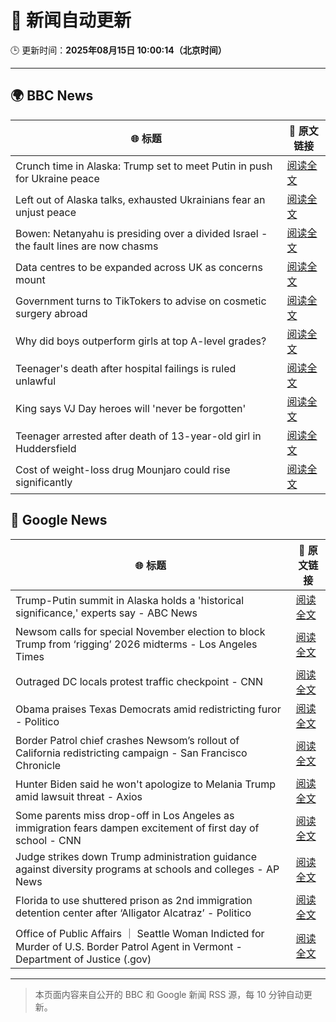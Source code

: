 # 🧠 新闻自动更新

🕒 更新时间：**2025年08月15日 10:00:14（北京时间）**

---

## 🌍 BBC News

| 🌐 标题 | 🔗 原文链接 |
|--------|-------------|
| Crunch time in Alaska: Trump set to meet Putin in push for Ukraine peace | [阅读全文](https://www.bbc.com/news/articles/c9qy1neql8lo?at_medium=RSS&at_campaign=rss) |
| Left out of Alaska talks, exhausted Ukrainians fear an unjust peace | [阅读全文](https://www.bbc.com/news/articles/cly7kl7e469o?at_medium=RSS&at_campaign=rss) |
| Bowen: Netanyahu is presiding over a divided Israel - the fault lines are now chasms | [阅读全文](https://www.bbc.com/news/articles/c3r441zyw27o?at_medium=RSS&at_campaign=rss) |
| Data centres to be expanded across UK as concerns mount | [阅读全文](https://www.bbc.com/news/articles/clyr9nx0jrzo?at_medium=RSS&at_campaign=rss) |
| Government turns to TikTokers to advise on cosmetic surgery abroad | [阅读全文](https://www.bbc.com/news/articles/c707985dqwko?at_medium=RSS&at_campaign=rss) |
| Why did boys outperform girls at top A-level grades? | [阅读全文](https://www.bbc.com/news/articles/c62707l4lwvo?at_medium=RSS&at_campaign=rss) |
| Teenager's death after hospital failings is ruled unlawful | [阅读全文](https://www.bbc.com/news/articles/c17np9vly51o?at_medium=RSS&at_campaign=rss) |
| King says VJ Day heroes will 'never be forgotten' | [阅读全文](https://www.bbc.com/news/articles/cz93j78ed87o?at_medium=RSS&at_campaign=rss) |
| Teenager arrested after death of 13-year-old girl in Huddersfield | [阅读全文](https://www.bbc.com/news/articles/cj9w7y1rz4jo?at_medium=RSS&at_campaign=rss) |
| Cost of weight-loss drug Mounjaro could rise significantly | [阅读全文](https://www.bbc.com/news/articles/c5ylppp2vj9o?at_medium=RSS&at_campaign=rss) |

## 📰 Google News

| 🌐 标题 | 🔗 原文链接 |
|--------|-------------|
| Trump-Putin summit in Alaska holds a 'historical significance,' experts say - ABC News | [阅读全文](https://news.google.com/rss/articles/CBMingFBVV95cUxOd01mRTVHTXU4aVptVklDdVNidC1ycm95bUpZOF9ydzBkd2xCOEhjX05oS1dlTERKZkxPNF84TzROaF9BaUFlZDBmOWxPTXVDMm1POUdNcEdFemZ4Qm9uNDZ2WTUxb0VXMjU4amRwVjZlS0FHQlFERGxhNnJQZFR4OHQ1TW9UODN6QWZIOVV1czY1X2ZyNVpncklwQ04tUdIBowFBVV95cUxNQ2ZPQWR6cVRhTHllR0tZSVl4QnNpbjBCSXhGQjVKWXhsSEhkNXM0WVJSb1Z5OTBPVXRYRF9Xckt3c09LREp6SDBZbU4tM3F6MkN3T2YwRE1UdW5wQUx6TnAxclhzamVmVGphdnB5eHV0Z21XX2ZiVzY5WHJLcEJQNjJiYUxCVUxJNW5wUXBhV2hPaFNZV1FBZ3ozNFFwdkJlZDhj?oc=5) |
| Newsom calls for special November election to block Trump from ‘rigging’ 2026 midterms - Los Angeles Times | [阅读全文](https://news.google.com/rss/articles/CBMilwFBVV95cUxPTkk3OVQ5dW4zRUE2WlI5T0F4bHJ2VlBfaUVRYlZhN25qcnR0VEgyN2VHWEpZOXRTZnVUcG5HbEVPV1A3UVFvUWR3QlJJVXdkeVVwRkhPR0pZdFpHZ19WU1ZTT3h0a3lqanBsQjRRRGYtNnVVWTNxSzN0NGxwU25aWHlzdVdzcTNzWXlRQlI2WW03WnZuOFU4?oc=5) |
| Outraged DC locals protest traffic checkpoint - CNN | [阅读全文](https://news.google.com/rss/articles/CBMioAFBVV95cUxQaVVsU0ttX3k1c003SVVoWW1xWkZab1FpU19ONnZrNzY0Sl9wZmg4SGxPc3JEdXppTzJnN0R5SzNfWVBjem5oWlI1ckdwUkZoZUtoei12RFZnUjNqTXRpTzZMNmFVS19fY3pmdHZTb3NkWTZhUzVKZUl0VFFXUHhqVmo0T193RkpraXJJSEVwZ3VwQ2ZIQ0lhWVJLV0NUa2gt?oc=5) |
| Obama praises Texas Democrats amid redistricting furor - Politico | [阅读全文](https://news.google.com/rss/articles/CBMilgFBVV95cUxOdHJIZEl2Y1hBLWVtU2RvM2VCZGxXVDVDYjBhTmRUZlhWS1BBSEVGZGhiNjU0SVJISUVhZWJmaWFGanRRcm1Pa1M2RXNGa0o5bU51eVdSMFJZT3p2X0cwT19wbWdBdUlEcW9rNEFqdVNaWTY4em9rdHhwMThrWURLU3FCTFlKVzRzX3c3dkozU29aVVdnUXc?oc=5) |
| Border Patrol chief crashes Newsom’s rollout of California redistricting campaign - San Francisco Chronicle | [阅读全文](https://news.google.com/rss/articles/CBMikwFBVV95cUxQTnNCNGtVamUzSGR1UEtDcW0xOTZVRjNhZFRXbEphcXZIcnN3aXB0aC1RTXd4em9xQ2dnWXVNd01DaGRvYjl4anV2VUdIUy1oZEJMMXp6a2xpbnlfZlI1NUpnTmVEeHJlY0VYOGo3VmNFYWpnMEdEUklDOG9xR1l1WU5xUnZlRW1hQUNmU2ZZZEVGeW8?oc=5) |
| Hunter Biden said he won't apologize to Melania Trump amid lawsuit threat - Axios | [阅读全文](https://news.google.com/rss/articles/CBMif0FVX3lxTE52NnRQWEZlYWFpSnZlYnFsVWJ6XzFVNFZ3cGVvNjB4TC1GeTZ5RXo3ZVgyaDhrVDdFWkdDUWVrQ1pNVDFaZ2RBeWNJdGd6V1BCeW9zdlhodHpFQ2VZcTBnT0dMaUdHakNtZlpLcDNDQ0stZWRxUjkzTVZIRlBHdXc?oc=5) |
| Some parents miss drop-off in Los Angeles as immigration fears dampen excitement of first day of school - CNN | [阅读全文](https://news.google.com/rss/articles/CBMigwFBVV95cUxOMDEwem9sNlZuQVcyLUpoTWpfY3QxWUZZdmNfbDg3cWg1aWF1TkRQRVBpNnN0Tm8xYkRDYy0zSkoweGpPZTJFT2RZa2VZV29sQmZUWElvUEpDbHRiRFJIMlZFUXpWQUk0UkhpT0RMd0kySUl4WTBUZWhTMDJCOGVFdmdvUdIBiAFBVV95cUxNMURteFpJbTdrOFRvNHRfb1hLRTlhUng3aXY0SzdQRUZROEVIN0x3SlVQbklOcTA3VHBlaDJjeXMyM055YkxNWko0ajZjcExCR0pzT0tneFh2ZWlyaVJqSHF6SUZvYVNGTF9oZ3VFVmJnS0ZuRHpsYTByZTZqaXJzTndKVXM0Mk05?oc=5) |
| Judge strikes down Trump administration guidance against diversity programs at schools and colleges - AP News | [阅读全文](https://news.google.com/rss/articles/CBMiswFBVV95cUxPZDJCTjFhd3JHenJBZ3pYcUxEZHFxRlFnMkJ0TFV2VlljRzJhZFRkdVdIVXVJRGVjTWFTemtxXy1uSWpKajJWVlA3ZGJCSDRoSm02cEhUZzNfNXJ2YnB5Mzd2WGN5UXdjQTA3dTVHdlJua2VZT1liZGE0UmwwbWZmb3JYbUExeGhzSHhVbkN4N29rVWpXLUtpMXdMMy1BSTFiRVU0Q1FxU0RNUTdPSFdkQU9BQQ?oc=5) |
| Florida to use shuttered prison as 2nd immigration detention center after ‘Alligator Alcatraz’ - Politico | [阅读全文](https://news.google.com/rss/articles/CBMi2gFBVV95cUxPN09rQVB1ak5jMGpIQURjZFluQm5WV3Rkd1lWSUUxeGhBNFV4RjlZb182RktVVE1wdU5LNzZXbHJQQkpJZGtHZVhrYVpjQzRWVFMwVTdRZ0FwSjN4MmstVlZNOWVVRW1YaVBiTVhFN2ZtWmphalltS09Nd0VCRW92Ml9xa2htbmJNRGRFTTdLQy01TkNmcnd2clVzWDhkanNfcF9Tb1c4QmEyMmthYWFZLWs2eW9XWjN6aGtNdjNvakV4bGpvWEU1VHUxeXRTbGR4bGFmdVozNTBJZw?oc=5) |
| Office of Public Affairs ｜ Seattle Woman Indicted for Murder of U.S. Border Patrol Agent in Vermont - Department of Justice (.gov) | [阅读全文](https://news.google.com/rss/articles/CBMilgFBVV95cUxOallDM01rVTdkVUMyWXYxak9fXzNtUVdjd0N3ZXFXZTVsV096YW9ueTlDbVZsVWpkU0M1VG1VTHNuWkZNYlBYMGEybzdFMm80MDQ3bHB4cUJ1ZUZhS2swdFBPMk9qUVhGcTZCbkJPZlZJSnRua3FPemQ2ZlhjWkdaM0RBN1JhX21vWmR3aUFpR1JVRWxOV2c?oc=5) |

---
> 本页面内容来自公开的 BBC 和 Google 新闻 RSS 源，每 10 分钟自动更新。